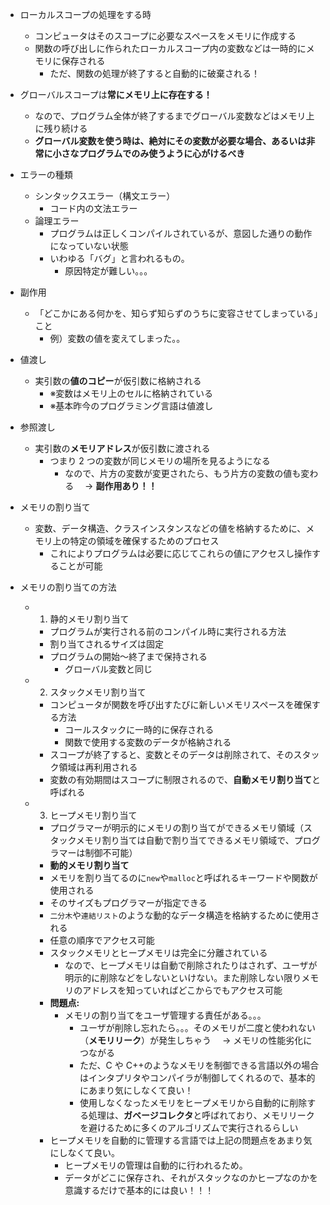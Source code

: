- ローカルスコープの処理をする時
  - コンピュータはそのスコープに必要なスペースをメモリに作成する
  - 関数の呼び出しに作られたローカルスコープ内の変数などは一時的にメモリに保存される
    - ただ、関数の処理が終了すると自動的に破棄される！
- グローバルスコープは**常にメモリ上に存在する！**
  - なので、プログラム全体が終了するまでグローバル変数などはメモリ上に残り続ける
  - **グローバル変数を使う時は、絶対にその変数が必要な場合、あるいは非常に小さなプログラムでのみ使うように心がけるべき**
- エラーの種類
  - シンタックスエラー（構文エラー）
    - コード内の文法エラー
  - 論理エラー
    - プログラムは正しくコンパイルされているが、意図した通りの動作になっていない状態
    - いわゆる「バグ」と言われるもの。
      - 原因特定が難しい。。。
- 副作用
  - 「どこかにある何かを、知らず知らずのうちに変容させてしまっている」こと
    - 例）変数の値を変えてしまった。。
- 値渡し
  - 実引数の**値のコピー**が仮引数に格納される
    - ※変数はメモリ上のセルに格納されている
    - ※基本昨今のプログラミング言語は値渡し
- 参照渡し

  - 実引数の**メモリアドレス**が仮引数に渡される
    - つまり 2 つの変数が同じメモリの場所を見るようになる
      - なので、片方の変数が変更されたら、もう片方の変数の値も変わる　 → **副作用あり！！**

- メモリの割り当て
  - 変数、データ構造、クラスインスタンスなどの値を格納するために、メモリ上の特定の領域を確保するためのプロセス
    - これによりプログラムは必要に応じてこれらの値にアクセスし操作することが可能
- メモリの割り当ての方法
  - 1. 静的メモリ割り当て
    - プログラムが実行される前のコンパイル時に実行される方法
    - 割り当てされるサイズは固定
    - プログラムの開始〜終了まで保持される
      - グローバル変数と同じ
  - 2. スタックメモリ割り当て
    - コンピュータが関数を呼び出すたびに新しいメモリスペースを確保する方法
      - コールスタックに一時的に保存される
      - 関数で使用する変数のデータが格納される
    - スコープが終了すると、変数とそのデータは削除されて、そのスタック領域は再利用される
    - 変数の有効期間はスコープに制限されるので、**自動メモリ割り当て**と呼ばれる
  - 3. ヒープメモリ割り当て
    - プログラマーが明示的にメモリの割り当てができるメモリ領域（スタックメモリ割り当ては自動で割り当てできるメモリ領域で、プログラマーは制御不可能）
    - **動的メモリ割り当て**
    - メモリを割り当てるのに`new`や`malloc`と呼ばれるキーワードや関数が使用される
    - そのサイズもプログラマーが指定できる
    - `二分木`や`連結リスト`のような動的なデータ構造を格納するために使用される
    - 任意の順序でアクセス可能
    - スタックメモリとヒープメモリは完全に分離されている
      - なので、ヒープメモリは自動で削除されたりはされず、ユーザが明示的に削除などをしないといけない。また削除しない限りメモリのアドレスを知っていればどこからでもアクセス可能
    - **問題点:**
      - メモリの割り当てをユーザ管理する責任がある。。。
        - ユーザが削除し忘れたら。。。そのメモリが二度と使われない（**メモリリーク**）が発生しちゃう　 → メモリの性能劣化につながる
        - ただ、C や C++のようなメモリを制御できる言語以外の場合はインタプリタやコンパイラが制御してくれるので、基本的にあまり気にしなくて良い！
        - 使用しなくなったメモリをヒープメモリから自動的に削除する処理は、**ガベージコレクタ**と呼ばれており、メモリリークを避けるために多くのアルゴリズムで実行されるらしい
    - ヒープメモリを自動的に管理する言語では上記の問題点をあまり気にしなくて良い。
      - ヒープメモリの管理は自動的に行われるため。
      - データがどこに保存され、それがスタックなのかヒープなのかを意識するだけで基本的には良い！！！
